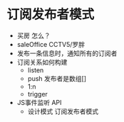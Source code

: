 # 订阅发布者模式
- 买房 怎么？
- saleOffice CCTV5/罗胖
- 发布一条信息时，通知所有的订阅者
- 订阅关系如何构建
    - listen
    - push 发布者是数组[]
    - 1:n
    - trigger
- JS事件监听 API
    - 设计模式 订阅发布者模式